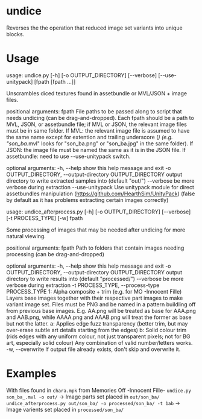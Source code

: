 # undice
Reverses the the operation that reduced image set variants into unique blocks.

# Usage

usage: undice.py [-h] [-o OUTPUT_DIRECTORY] [--verbose] [--use-unitypack]
                 [fpath [fpath ...]]

Unscrambles diced textures found in assetbundle or MVL/JSON + image files.

positional arguments:
  fpath                 File paths to be passed along to script that needs
                        undicing (can be drag-and-dropped). Each fpath should
                        be a path to MVL, JSON, or assetbundle file; if MVL or
                        JSON, the relevant image files must be in same folder.
                        If MVL: the relevant image file is assumed to have the
                        same name except for extention and trailing underscore
                        (_) (e.g. "son_ba_.mvl" looks for "son_ba.png" or
                        "son_ba.jpg" in the same folder). If JSON: the image
                        file must be named the same as it is in the JSON file.
                        If assetbundle: need to use --use-unitypack switch.

optional arguments:
  -h, --help            show this help message and exit
  -o OUTPUT_DIRECTORY, --output-directory OUTPUT_DIRECTORY
                        output directory to write extracted samples into
                        (default "out/")
  --verbose             be more verbose during extraction
  --use-unitypack       Use unitypack module for direct assetbundles
                        manipulation (https://github.com/HearthSim/UnityPack)
                        (false by default as it has problems extracting
                        certain images correctly)

usage: undice_afterprocess.py [-h] [-o OUTPUT_DIRECTORY] [--verbose]
                              [-t PROCESS_TYPE] [-w]
                              fpath

Some processing of images that may be needed after undicing for more natural
viewing.

positional arguments:
  fpath                 Path to folders that contain images needing processing
                        (can be drag-and-dropped)

optional arguments:
  -h, --help            show this help message and exit
  -o OUTPUT_DIRECTORY, --output-directory OUTPUT_DIRECTORY
                        output directory to write results into (default
                        "processed/")
  --verbose             be more verbose during extraction
  -t PROCESS_TYPE, --process-type PROCESS_TYPE
                        1: Alpha composite + trim (e.g. for MO -Innocent
                        Fille) Layers base images together with their
                        respective part images to make variant image set.
                        Files must be PNG and be named in a pattern buildling
                        off from previous base images. E.g. AA.png will be
                        treated as base for AAA.png and AAB.png, while
                        AAAA.png and AAAB.png will treat the former as base
                        but not the latter. a: Applies edge fuzz transparency
                        (better trim, but may over-erase subtle art details
                        starting from the edges) b: Solid colour trim (rids
                        edges with any uniform colour, not just transparent
                        pixels; not for BG art, especially solid colour) Any
                        combination of valid number/letters works.
  -w, --overwrite       If output file already exists, don't skip and
                        overwrite it.

# Examples

With files found in `chara.mpk` from Memories Off -Innocent Fille-
`undice.py son_ba_.mvl -o out/` -> Image parts set placed in `out/son_ba/`
`undice_afterprocess.py out/son_ba/ -o processed/son_ba/ -t 1ab` -> Image varients set placed in `processed/son_ba/`
